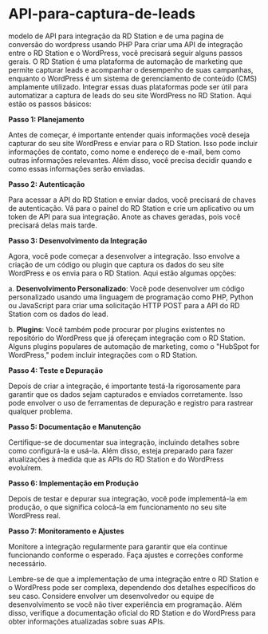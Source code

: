 # API-para-captura-de-leads
modelo de API para integração da RD Station e de uma pagina de conversão do wordpress usando PHP 
Para criar uma API de integração entre o RD Station e o WordPress, você precisará seguir alguns passos gerais. O RD Station é uma plataforma de automação de marketing que permite capturar leads e acompanhar o desempenho de suas campanhas, enquanto o WordPress é um sistema de gerenciamento de conteúdo (CMS) amplamente utilizado. Integrar essas duas plataformas pode ser útil para automatizar a captura de leads do seu site WordPress no RD Station. Aqui estão os passos básicos:

**Passo 1: Planejamento**

Antes de começar, é importante entender quais informações você deseja capturar do seu site WordPress e enviar para o RD Station. Isso pode incluir informações de contato, como nome e endereço de e-mail, bem como outras informações relevantes. Além disso, você precisa decidir quando e como essas informações serão enviadas.

**Passo 2: Autenticação**

Para acessar a API do RD Station e enviar dados, você precisará de chaves de autenticação. Vá para o painel do RD Station e crie um aplicativo ou um token de API para sua integração. Anote as chaves geradas, pois você precisará delas mais tarde.

**Passo 3: Desenvolvimento da Integração**

Agora, você pode começar a desenvolver a integração. Isso envolve a criação de um código ou plugin que captura os dados do seu site WordPress e os envia para o RD Station. Aqui estão algumas opções:

a. **Desenvolvimento Personalizado**: Você pode desenvolver um código personalizado usando uma linguagem de programação como PHP, Python ou JavaScript para criar uma solicitação HTTP POST para a API do RD Station com os dados do lead.

b. **Plugins**: Você também pode procurar por plugins existentes no repositório do WordPress que já ofereçam integração com o RD Station. Alguns plugins populares de automação de marketing, como o "HubSpot for WordPress," podem incluir integrações com o RD Station.

**Passo 4: Teste e Depuração**

Depois de criar a integração, é importante testá-la rigorosamente para garantir que os dados sejam capturados e enviados corretamente. Isso pode envolver o uso de ferramentas de depuração e registro para rastrear qualquer problema.

**Passo 5: Documentação e Manutenção**

Certifique-se de documentar sua integração, incluindo detalhes sobre como configurá-la e usá-la. Além disso, esteja preparado para fazer atualizações à medida que as APIs do RD Station e do WordPress evoluírem.

**Passo 6: Implementação em Produção**

Depois de testar e depurar sua integração, você pode implementá-la em produção, o que significa colocá-la em funcionamento no seu site WordPress real.

**Passo 7: Monitoramento e Ajustes**

Monitore a integração regularmente para garantir que ela continue funcionando conforme o esperado. Faça ajustes e correções conforme necessário.

Lembre-se de que a implementação de uma integração entre o RD Station e o WordPress pode ser complexa, dependendo dos detalhes específicos do seu caso. Considere envolver um desenvolvedor ou equipe de desenvolvimento se você não tiver experiência em programação. Além disso, verifique a documentação oficial do RD Station e do WordPress para obter informações atualizadas sobre suas APIs.
